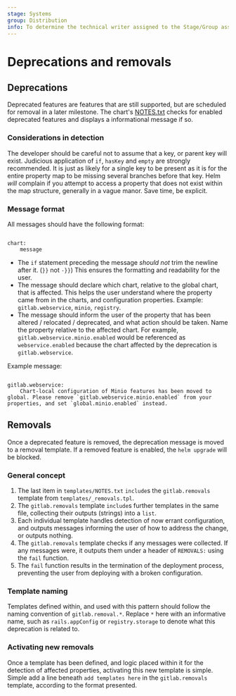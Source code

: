 ```yaml
---
stage: Systems
group: Distribution
info: To determine the technical writer assigned to the Stage/Group associated with this page, see https://handbook.gitlab.com/handbook/product/ux/technical-writing/#assignments
---
```


# Deprecations and removals

## Deprecations

Deprecated features are features that are still supported, but are scheduled for removal in a later
milestone. The chart's [NOTES.txt](https://helm.sh/docs/chart_template_guide/notes_files/) checks
for enabled deprecated features and displays a informational message if so.

### Considerations in detection

The developer should be careful not to assume that a key, or parent key will exist. Judicious application of
`if`, `hasKey` and `empty` are strongly recommended. It is just as likely for a single key to be present as
it is for the entire property map to be missing several branches before that key. Helm _will_ complain if you
attempt to access a property that does not exist within the map structure, generally in a vague manor. Save
time, be explicit.

### Message format

All messages should have the following format:

```plaintext

chart:
    message
```

- The `if` statement preceding the message _should not_ trim the newline after it. (`}}` not `-}}`)
  This ensures the formatting and readability for the user.
- The message should declare which chart, relative to the global chart, that is affected. This helps
  the user understand where the property came from in the charts, and configuration properties.
  Example: `gitlab.webservice`, `minio`, `registry`.
- The message should inform the user of the property that has been altered / relocated / deprecated,
  and what action should be taken. Name the property relative to the affected chart. For example, 
  `gitlab.webservice.minio.enabled` would be referenced as `webservice.enabled` because the chart
  affected by the deprecation is `gitlab.webservice`.

Example message:

```plaintext

gitlab.webservice:
    Chart-local configuration of Minio features has been moved to global. Please remove `gitlab.webservice.minio.enabled` from your properties, and set `global.minio.enabled` instead.
```

## Removals

Once a deprecated feature is removed, the deprecation message is moved to a removal template. If a
removed feature is enabled, the `helm upgrade` will be blocked.

### General concept

1. The last item in `templates/NOTES.txt` `include`s the `gitlab.removals` template from `templates/_removals.tpl`.
1. The `gitlab.removals` template `include`s further templates in the same file, collecting their outputs (strings)
   into a `list`.
1. Each individual template handles detection of now errant configuration, and outputs messages informing the user of
   how to address the change, or outputs nothing.
1. The `gitlab.removals` template checks if any messages were collected. If any messages were, it outputs them under
   a header of `REMOVALS:` using the `fail` function.
1. The `fail` function results in the termination of the deployment process, preventing the user from deploying with
   a broken configuration.

### Template naming

Templates defined within, and used with this pattern should follow the naming convention of `gitlab.removal.*`.
Replace `*` here with an informative name, such as `rails.appConfig` or `registry.storage` to denote what this
deprecation is related to.

### Activating new removals

Once a template has been defined, and logic placed within it for the detection of affected properties, activating
this new template is simple. Simple add a line beneath `add templates here` in the `gitlab.removals` template,
according to the format presented.
